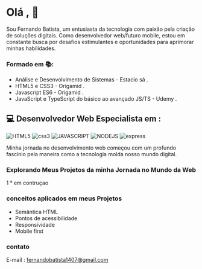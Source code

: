 # Olá , 👋
Sou Fernando Batista, um entusiasta da tecnologia com paixão pela criação de soluções digitais. Como desenvolvedor web/futuro mobile, estou em constante busca por desafios estimulantes e oportunidades para aprimorar minhas habilidades.


### Formado em 📚:
- Análise e Desenvolvimento de Sistemas - Estacio sá .
- HTML5 e CSS3 - Origamid .
- Javascript ES6 - Origamid .
- JavaScript e TypeScript do básico ao avançado JS/TS - Udemy .


## 💻 Desenvolvedor Web Especialista em :
![HTML5](https://img.icons8.com/color/40/html-5--v1.png)
![css3](https://img.icons8.com/color/40/css3.png)
![JAVASCRIPT](https://img.icons8.com/fluency/40/javascript.png)
![NODEJS](https://img.icons8.com/fluency/40/node-js.png)
![express](https://img.icons8.com/ios/50/express-js.png)

Minha jornada no desenvolvimento web começou com um profundo fascínio pela maneira como a tecnologia molda nosso mundo digital.

### Explorando Meus Projetos da minha Jornada no Mundo da Web

1 ° em contruçao

### conceitos aplicados em meus Projetos
- Semântica HTML 
- Pontos de acessibilidade
- Responsividade
- Mobile first

### contato
E-mail : [fernandobatista1407@gmail.com]("E-Mail")
